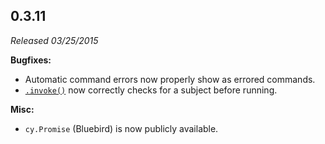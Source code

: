 ## 0.3.11

_Released 03/25/2015_

**Bugfixes:**

- Automatic command errors now properly show as errored commands.
- [`.invoke()`](/api/commands/invoke) now correctly checks for a subject before running.

**Misc:**

- `cy.Promise` (Bluebird) is now publicly available.
